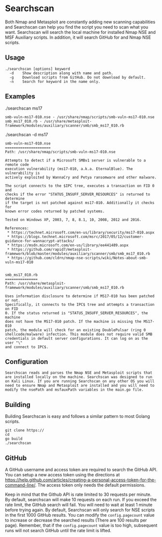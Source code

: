 Searchscan
==========
Both Nmap and Metasploit are constantly adding new scanning capabilities and Searchscan can help you find the script you need to scan what you want. Searchscan will search the local machine for installed Nmap NSE and MSF Auxiliary scripts. In addition, it will search GitHub for and Nmap NSE scripts.

Usage
-----
    ./searchscan [options] keyword
      -d	Show description along with name and path.
      -g	Download scripts from GitHub. Do not download by default.
      -n	Search for keyword in the name only.

Examples
--------
./searchscan ms17

    smb-vuln-ms17-010.nse - /usr/share/nmap/scripts/smb-vuln-ms17-010.nse
    smb_ms17_010.rb - /usr/share/metasploit-framework/modules/auxiliary/scanner/smb/smb_ms17_010.rb

./searchscan -d ms17

    smb-vuln-ms17-010.nse
    =====================
    Path: /usr/share/nmap/scripts/smb-vuln-ms17-010.nse

    Attempts to detect if a Microsoft SMBv1 server is vulnerable to a remote code
    execution vulnerability (ms17-010, a.k.a. EternalBlue). The vulnerability is
    actively exploited by WannaCry and Petya ransomware and other malware.

    The script connects to the $IPC tree, executes a transaction on FID 0 and
    checks if the error "STATUS_INSUFF_SERVER_RESOURCES" is returned to determine
    if the target is not patched against ms17-010. Additionally it checks for
    known error codes returned by patched systems.

    Tested on Windows XP, 2003, 7, 8, 8.1, 10, 2008, 2012 and 2016.

    References:
     * https://technet.microsoft.com/en-us/library/security/ms17-010.aspx
     * https://blogs.technet.microsoft.com/msrc/2017/05/12/customer-guidance-for-wannacrypt-attacks/
     * https://msdn.microsoft.com/en-us/library/ee441489.aspx
     * https://github.com/rapid7/metasploit-framework/blob/master/modules/auxiliary/scanner/smb/smb_ms17_010.rb
     * https://github.com/cldrn/nmap-nse-scripts/wiki/Notes-about-smb-vuln-ms17-010


    smb_ms17_010.rb
    ===============
    Path: /usr/share/metasploit-framework/modules/auxiliary/scanner/smb/smb_ms17_010.rb

    Uses information disclosure to determine if MS17-010 has been patched or not.
    Specifically, it connects to the IPC$ tree and attempts a transaction on FID
    0. If the status returned is "STATUS_INSUFF_SERVER_RESOURCES", the machine
    does not have the MS17-010 patch. If the machine is missing the MS17-010
    patch, the module will check for an existing DoublePulsar (ring 0
    shellcode/malware) infection. This module does not require valid SMB
    credentials in default server configurations. It can log on as the user "\"
    and connect to IPC$.

Configuration
-------------
    Searchscan reads and parses the Nmap NSE and Metasploit scripts that are installed locally on the machine. Searchscan was designed to run on Kali Linux. If you are running Searchscan on any other OS you will need to ensure Nmap and Metasploit are installed and you will need to modify the nsePath and msfauxPath variables in the main.go file.

Building
--------
Building Searchscan is easy and follows a similar pattern to most Golang scripts.

    git clone https://
    cd
    go build
    ./searchscan

GitHub
------
A GitHub username and access token are required to search the GitHub API. You can setup a new access token using the directions at https://help.github.com/articles/creating-a-personal-access-token-for-the-command-line/. The access token only needs the default permissions.

Keep in mind that the Github API is rate limited to 30 requests per minute. By default, searchscan will make 10 requests on each run. If you exceed the rate limit, the GitHub search will fail. You will need to wait at least 1 minute before trying again. By default, Searchscan will only search for NSE scripts in the first 1000 GitHub results. You can modify the `config.pagecount` value to increase or decrease the searched results (There are 100 results per page). Remember, that if the `config.pagecount` value is too high, subsequent runs will not search GitHub until the rate limit is lifted.
